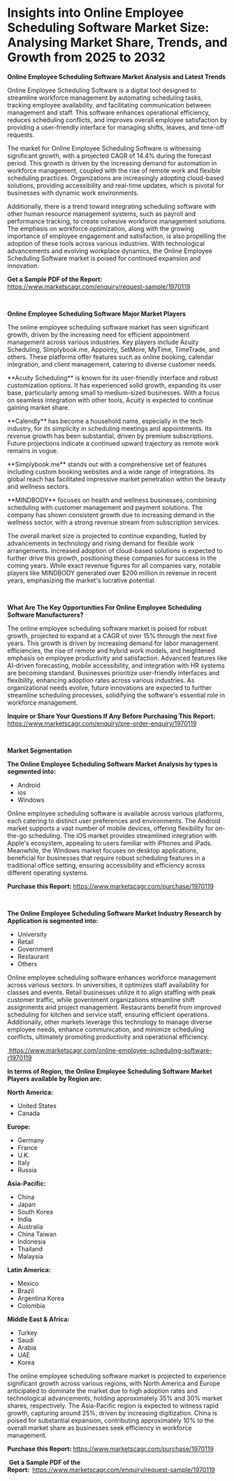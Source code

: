 <p><h1>Insights into Online Employee Scheduling Software Market Size: Analysing Market Share, Trends, and Growth from 2025 to 2032</h1></p><p><strong>Online Employee Scheduling Software Market Analysis and Latest Trends</strong></p>
<p><p>Online Employee Scheduling Software is a digital tool designed to streamline workforce management by automating scheduling tasks, tracking employee availability, and facilitating communication between management and staff. This software enhances operational efficiency, reduces scheduling conflicts, and improves overall employee satisfaction by providing a user-friendly interface for managing shifts, leaves, and time-off requests.</p><p>The market for Online Employee Scheduling Software is witnessing significant growth, with a projected CAGR of 14.4% during the forecast period. This growth is driven by the increasing demand for automation in workforce management, coupled with the rise of remote work and flexible scheduling practices. Organizations are increasingly adopting cloud-based solutions, providing accessibility and real-time updates, which is pivotal for businesses with dynamic work environments.</p><p>Additionally, there is a trend toward integrating scheduling software with other human resource management systems, such as payroll and performance tracking, to create cohesive workforce management solutions. The emphasis on workforce optimization, along with the growing importance of employee engagement and satisfaction, is also propelling the adoption of these tools across various industries. With technological advancements and evolving workplace dynamics, the Online Employee Scheduling Software market is poised for continued expansion and innovation.</p></p>
<p><strong>Get a Sample PDF of the Report:&nbsp;</strong> <a href="https://www.marketscagr.com/enquiry/request-sample/1970119?utm_campaign=3358&utm_medium=2&utm_source=Github&utm_content=ia&utm_term=19042025&utm_id=online-employee-scheduling-software">https://www.marketscagr.com/enquiry/request-sample/1970119</a></p>
<p>&nbsp;</p>
<p><strong>Online Employee Scheduling Software Major Market Players</strong></p>
<p><p>The online employee scheduling software market has seen significant growth, driven by the increasing need for efficient appointment management across various industries. Key players include Acuity Scheduling, Simplybook.me, Appointy, SetMore, MyTime, TimeTrade, and others. These platforms offer features such as online booking, calendar integration, and client management, catering to diverse customer needs.</p><p>**Acuity Scheduling** is known for its user-friendly interface and robust customization options. It has experienced solid growth, expanding its user base, particularly among small to medium-sized businesses. With a focus on seamless integration with other tools, Acuity is expected to continue gaining market share.</p><p>**Calendly** has become a household name, especially in the tech industry, for its simplicity in scheduling meetings and appointments. Its revenue growth has been substantial, driven by premium subscriptions. Future projections indicate a continued upward trajectory as remote work remains in vogue.</p><p>**Simplybook.me** stands out with a comprehensive set of features including custom booking websites and a wide range of integrations. Its global reach has facilitated impressive market penetration within the beauty and wellness sectors.</p><p>**MINDBODY** focuses on health and wellness businesses, combining scheduling with customer management and payment solutions. The company has shown consistent growth due to increasing demand in the wellness sector, with a strong revenue stream from subscription services.</p><p>The overall market size is projected to continue expanding, fueled by advancements in technology and rising demand for flexible work arrangements. Increased adoption of cloud-based solutions is expected to further drive this growth, positioning these companies for success in the coming years. While exact revenue figures for all companies vary, notable players like MINDBODY generated over $200 million in revenue in recent years, emphasizing the market's lucrative potential.</p></p>
<p>&nbsp;</p>
<p><strong>What Are The Key Opportunities For Online Employee Scheduling Software Manufacturers?</strong></p>
<p><p>The online employee scheduling software market is poised for robust growth, projected to expand at a CAGR of over 15% through the next five years. This growth is driven by increasing demand for labor management efficiencies, the rise of remote and hybrid work models, and heightened emphasis on employee productivity and satisfaction. Advanced features like AI-driven forecasting, mobile accessibility, and integration with HR systems are becoming standard. Businesses prioritize user-friendly interfaces and flexibility, enhancing adoption rates across various industries. As organizational needs evolve, future innovations are expected to further streamline scheduling processes, solidifying the software's essential role in workforce management.</p></p>
<p><strong>Inquire or Share Your Questions If Any Before Purchasing This Report:</strong> <a href="https://www.marketscagr.com/enquiry/pre-order-enquiry/1970119?utm_campaign=3358&utm_medium=2&utm_source=Github&utm_content=ia&utm_term=19042025&utm_id=online-employee-scheduling-software">https://www.marketscagr.com/enquiry/pre-order-enquiry/1970119</a></p>
<p>&nbsp;</p>
<p><strong>Market Segmentation</strong></p>
<p><strong>The Online Employee Scheduling Software Market Analysis by types is segmented into:</strong></p>
<p><ul><li>Android</li><li>ios</li><li>Windows</li></ul></p>
<p><p>Online employee scheduling software is available across various platforms, each catering to distinct user preferences and environments. The Android market supports a vast number of mobile devices, offering flexibility for on-the-go scheduling. The iOS market provides streamlined integration with Apple's ecosystem, appealing to users familiar with iPhones and iPads. Meanwhile, the Windows market focuses on desktop applications, beneficial for businesses that require robust scheduling features in a traditional office setting, ensuring accessibility and efficiency across different operating systems.</p></p>
<p><strong>Purchase this Report:&nbsp;</strong><a href="https://www.marketscagr.com/purchase/1970119?utm_campaign=3358&utm_medium=2&utm_source=Github&utm_content=ia&utm_term=19042025&utm_id=online-employee-scheduling-software">https://www.marketscagr.com/purchase/1970119</a></p>
<p>&nbsp;</p>
<p><strong>The Online Employee Scheduling Software Market Industry Research by Application is segmented into:</strong></p>
<p><ul><li>University</li><li>Retail</li><li>Government</li><li>Restaurant</li><li>Others</li></ul></p>
<p><p>Online employee scheduling software enhances workforce management across various sectors. In universities, it optimizes staff availability for classes and events. Retail businesses utilize it to align staffing with peak customer traffic, while government organizations streamline shift assignments and project management. Restaurants benefit from improved scheduling for kitchen and service staff, ensuring efficient operations. Additionally, other markets leverage this technology to manage diverse employee needs, enhance communication, and minimize scheduling conflicts, ultimately promoting productivity and operational efficiency.</p></p>
<p><a href="https://www.marketscagr.com/online-employee-scheduling-software-r1970119?utm_campaign=3358&utm_medium=2&utm_source=Github&utm_content=ia&utm_term=19042025&utm_id=online-employee-scheduling-software">&nbsp;https://www.marketscagr.com/online-employee-scheduling-software-r1970119</a></p>
<p><strong>In terms of Region, the Online Employee Scheduling Software Market Players available by Region are:</strong></p>
<p>
    <p> <strong> North America: </strong>
        <ul>
            <li>United States</li>
            <li>Canada</li>
        </ul>
        </p> 
    <p> <strong> Europe: </strong>
        <ul>
            <li>Germany</li>
            <li>France</li>
            <li>U.K.</li>
            <li>Italy</li>
            <li>Russia</li>
        </ul>
        </p> 
    <p> <strong> Asia-Pacific: </strong>
        <ul>
            <li>China</li>
            <li>Japan</li>
            <li>South Korea</li>
            <li>India</li>
            <li>Australia</li>
            <li>China Taiwan</li>
            <li>Indonesia</li>
            <li>Thailand</li>
            <li>Malaysia</li>
        </ul>
        </p> 
    <p> <strong> Latin America: </strong>
        <ul>
            <li>Mexico</li>
            <li>Brazil</li>
            <li>Argentina Korea</li>
            <li>Colombia</li>
        </ul>
        </p> 
    <p> <strong> Middle East & Africa: </strong>
        <ul>
            <li>Turkey</li>
            <li>Saudi</li>
            <li>Arabia</li>
            <li>UAE</li>
            <li>Korea</li>
        </ul>
    </p>
    </p>
<p><p>The online employee scheduling software market is projected to experience significant growth across various regions, with North America and Europe anticipated to dominate the market due to high adoption rates and technological advancements, holding approximately 35% and 30% market shares, respectively. The Asia-Pacific region is expected to witness rapid growth, capturing around 25%, driven by increasing digitization. China is poised for substantial expansion, contributing approximately 10% to the overall market share as businesses seek efficiency in workforce management.</p></p>
<p><strong>Purchase this Report: </strong><a href="https://www.marketscagr.com/purchase/1970119?utm_campaign=3358&utm_medium=2&utm_source=Github&utm_content=ia&utm_term=19042025&utm_id=online-employee-scheduling-software">https://www.marketscagr.com/purchase/1970119</a></p>
<p>&nbsp;<strong>Get a Sample PDF of the Report:&nbsp;&nbsp;</strong><a href="https://www.marketscagr.com/enquiry/request-sample/1970119?utm_campaign=3358&utm_medium=2&utm_source=Github&utm_content=ia&utm_term=19042025&utm_id=online-employee-scheduling-software">https://www.marketscagr.com/enquiry/request-sample/1970119</a></p>
<p><strong></strong></p>
<p><p></p><p></p><p></p></p>
